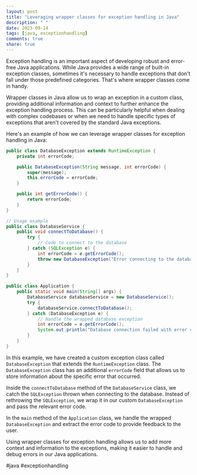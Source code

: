 ```yaml
---
layout: post
title: "Leveraging wrapper classes for exception handling in Java"
description: " "
date: 2023-09-14
tags: [java, exceptionhandling]
comments: true
share: true
---
```


Exception handling is an important aspect of developing robust and error-free Java applications. While Java provides a wide range of built-in exception classes, sometimes it's necessary to handle exceptions that don't fall under those predefined categories. That's where wrapper classes come in handy.

Wrapper classes in Java allow us to wrap an exception in a custom class, providing additional information and context to further enhance the exception handling process. This can be particularly helpful when dealing with complex codebases or when we need to handle specific types of exceptions that aren't covered by the standard Java exceptions.

Here's an example of how we can leverage wrapper classes for exception handling in Java:

```java
public class DatabaseException extends RuntimeException {
    private int errorCode;

    public DatabaseException(String message, int errorCode) {
        super(message);
        this.errorCode = errorCode;
    }

    public int getErrorCode() {
        return errorCode;
    }
}

// Usage example
public class DatabaseService {
    public void connectToDatabase() {
        try {
            // Code to connect to the database
        } catch (SQLException e) {
            int errorCode = e.getErrorCode();
            throw new DatabaseException("Error connecting to the database", errorCode);
        }
    }
}

public class Application {
    public static void main(String[] args) {
        DatabaseService databaseService = new DatabaseService();
        try {
            databaseService.connectToDatabase();
        } catch (DatabaseException e) {
            // Handle the wrapped database exception
            int errorCode = e.getErrorCode();
            System.out.println("Database connection failed with error code: " + errorCode);
        }
    }
}
```

In this example, we have created a custom exception class called `DatabaseException` that extends the `RuntimeException` class. The `DatabaseException` class has an additional `errorCode` field that allows us to store information about the specific error that occurred.

Inside the `connectToDatabase` method of the `DatabaseService` class, we catch the `SQLException` thrown when connecting to the database. Instead of rethrowing the `SQLException`, we wrap it in our custom `DatabaseException` and pass the relevant error code.

In the `main` method of the `Application` class, we handle the wrapped `DatabaseException` and extract the error code to provide feedback to the user.

Using wrapper classes for exception handling allows us to add more context and information to the exceptions, making it easier to handle and debug errors in our Java applications.

#java #exceptionhandling